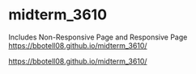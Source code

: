 # midterm_3610
Includes Non-Responsive Page and Responsive Page
https://bbotell08.github.io/midterm_3610/

https://bbotell08.github.io/midterm_3610/

